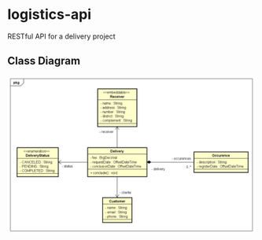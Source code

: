 # logistics-api
RESTful API for a delivery project

## Class Diagram

<img src="https://github.com/ClaudioNoggueira/logistics-api/blob/main/diagrams/Class Diagram.png" alt="Class-diagram"/>
